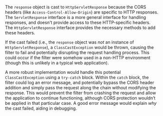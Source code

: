 The `response` object is cast to `HttpServletResponse` because the CORS headers (like `Access-Control-Allow-Origin`) are specific to HTTP responses. The `ServletResponse` interface is a more general interface for handling responses, and doesn't provide access to these HTTP-specific headers. The `HttpServletResponse` interface provides the necessary methods to add these headers.

If the cast failed (i.e., the `response` object was *not* an instance of `HttpServletResponse`), a `ClassCastException` would be thrown, causing the filter to fail and potentially disrupting the request handling process. This could occur if the filter were somehow used in a non-HTTP environment (though this is unlikely in a typical web application).

A more robust implementation would handle this potential `ClassCastException` using a `try-catch` block. Within the `catch` block, the filter could log an error message, and potentially bypass the CORS header addition and simply pass the request along the chain without modifying the response. This would prevent the filter from crashing the request and allow the application to continue functioning, although CORS protection wouldn’t be applied in that particular case.  A good error message would explain *why* the cast failed, aiding in debugging.